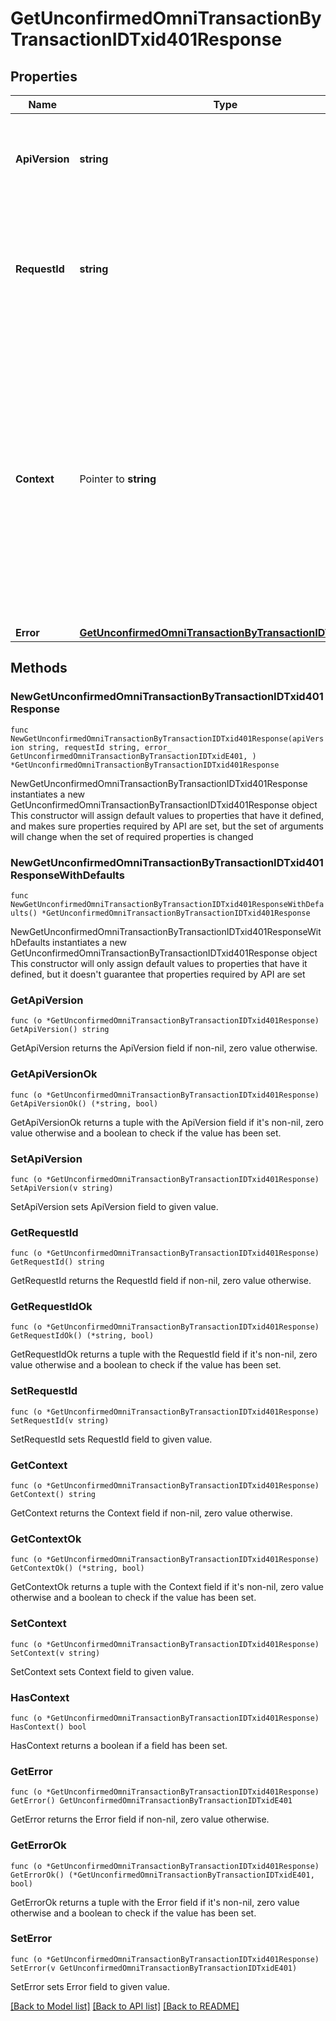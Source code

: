 # GetUnconfirmedOmniTransactionByTransactionIDTxid401Response

## Properties

Name | Type | Description | Notes
------------ | ------------- | ------------- | -------------
**ApiVersion** | **string** | Specifies the version of the API that incorporates this endpoint. | 
**RequestId** | **string** | Defines the ID of the request. The &#x60;requestId&#x60; is generated by Crypto APIs and it&#39;s unique for every request. | 
**Context** | Pointer to **string** | In batch situations the user can use the context to correlate responses with requests. This property is present regardless of whether the response was successful or returned as an error. &#x60;context&#x60; is specified by the user. | [optional] 
**Error** | [**GetUnconfirmedOmniTransactionByTransactionIDTxidE401**](GetUnconfirmedOmniTransactionByTransactionIDTxidE401.md) |  | 

## Methods

### NewGetUnconfirmedOmniTransactionByTransactionIDTxid401Response

`func NewGetUnconfirmedOmniTransactionByTransactionIDTxid401Response(apiVersion string, requestId string, error_ GetUnconfirmedOmniTransactionByTransactionIDTxidE401, ) *GetUnconfirmedOmniTransactionByTransactionIDTxid401Response`

NewGetUnconfirmedOmniTransactionByTransactionIDTxid401Response instantiates a new GetUnconfirmedOmniTransactionByTransactionIDTxid401Response object
This constructor will assign default values to properties that have it defined,
and makes sure properties required by API are set, but the set of arguments
will change when the set of required properties is changed

### NewGetUnconfirmedOmniTransactionByTransactionIDTxid401ResponseWithDefaults

`func NewGetUnconfirmedOmniTransactionByTransactionIDTxid401ResponseWithDefaults() *GetUnconfirmedOmniTransactionByTransactionIDTxid401Response`

NewGetUnconfirmedOmniTransactionByTransactionIDTxid401ResponseWithDefaults instantiates a new GetUnconfirmedOmniTransactionByTransactionIDTxid401Response object
This constructor will only assign default values to properties that have it defined,
but it doesn't guarantee that properties required by API are set

### GetApiVersion

`func (o *GetUnconfirmedOmniTransactionByTransactionIDTxid401Response) GetApiVersion() string`

GetApiVersion returns the ApiVersion field if non-nil, zero value otherwise.

### GetApiVersionOk

`func (o *GetUnconfirmedOmniTransactionByTransactionIDTxid401Response) GetApiVersionOk() (*string, bool)`

GetApiVersionOk returns a tuple with the ApiVersion field if it's non-nil, zero value otherwise
and a boolean to check if the value has been set.

### SetApiVersion

`func (o *GetUnconfirmedOmniTransactionByTransactionIDTxid401Response) SetApiVersion(v string)`

SetApiVersion sets ApiVersion field to given value.


### GetRequestId

`func (o *GetUnconfirmedOmniTransactionByTransactionIDTxid401Response) GetRequestId() string`

GetRequestId returns the RequestId field if non-nil, zero value otherwise.

### GetRequestIdOk

`func (o *GetUnconfirmedOmniTransactionByTransactionIDTxid401Response) GetRequestIdOk() (*string, bool)`

GetRequestIdOk returns a tuple with the RequestId field if it's non-nil, zero value otherwise
and a boolean to check if the value has been set.

### SetRequestId

`func (o *GetUnconfirmedOmniTransactionByTransactionIDTxid401Response) SetRequestId(v string)`

SetRequestId sets RequestId field to given value.


### GetContext

`func (o *GetUnconfirmedOmniTransactionByTransactionIDTxid401Response) GetContext() string`

GetContext returns the Context field if non-nil, zero value otherwise.

### GetContextOk

`func (o *GetUnconfirmedOmniTransactionByTransactionIDTxid401Response) GetContextOk() (*string, bool)`

GetContextOk returns a tuple with the Context field if it's non-nil, zero value otherwise
and a boolean to check if the value has been set.

### SetContext

`func (o *GetUnconfirmedOmniTransactionByTransactionIDTxid401Response) SetContext(v string)`

SetContext sets Context field to given value.

### HasContext

`func (o *GetUnconfirmedOmniTransactionByTransactionIDTxid401Response) HasContext() bool`

HasContext returns a boolean if a field has been set.

### GetError

`func (o *GetUnconfirmedOmniTransactionByTransactionIDTxid401Response) GetError() GetUnconfirmedOmniTransactionByTransactionIDTxidE401`

GetError returns the Error field if non-nil, zero value otherwise.

### GetErrorOk

`func (o *GetUnconfirmedOmniTransactionByTransactionIDTxid401Response) GetErrorOk() (*GetUnconfirmedOmniTransactionByTransactionIDTxidE401, bool)`

GetErrorOk returns a tuple with the Error field if it's non-nil, zero value otherwise
and a boolean to check if the value has been set.

### SetError

`func (o *GetUnconfirmedOmniTransactionByTransactionIDTxid401Response) SetError(v GetUnconfirmedOmniTransactionByTransactionIDTxidE401)`

SetError sets Error field to given value.



[[Back to Model list]](../README.md#documentation-for-models) [[Back to API list]](../README.md#documentation-for-api-endpoints) [[Back to README]](../README.md)


